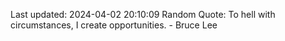 Last updated: 2024-04-02 20:10:09
Random Quote: To hell with circumstances, I create opportunities. - Bruce Lee